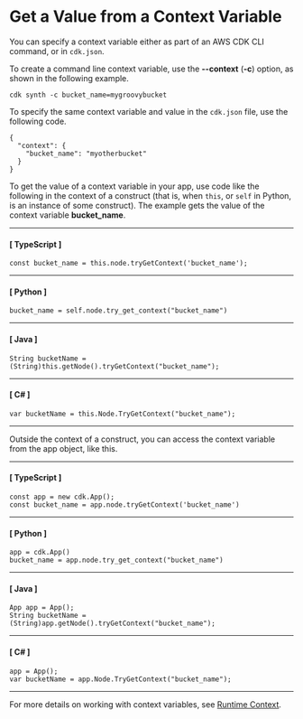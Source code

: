 # Get a Value from a Context Variable<a name="get_context_var"></a>

You can specify a context variable either as part of an AWS CDK CLI command, or in `cdk.json`\.

To create a command line context variable, use the **\-\-context** \(**\-c**\) option, as shown in the following example\.

```
cdk synth -c bucket_name=mygroovybucket
```

To specify the same context variable and value in the `cdk.json` file, use the following code\.

```
{
  "context": {
    "bucket_name": "myotherbucket"
  }
}
```

To get the value of a context variable in your app, use code like the following in the context of a construct \(that is, when `this`, or `self` in Python, is an instance of some construct\)\. The example gets the value of the context variable **bucket\_name**\.

------
#### [ TypeScript ]

```
const bucket_name = this.node.tryGetContext('bucket_name');
```

------
#### [ Python ]

```
bucket_name = self.node.try_get_context("bucket_name")
```

------
#### [ Java ]

```
String bucketName = (String)this.getNode().tryGetContext("bucket_name");
```

------
#### [ C\# ]

```
var bucketName = this.Node.TryGetContext("bucket_name");
```

------

Outside the context of a construct, you can access the context variable from the app object, like this\.

------
#### [ TypeScript ]

```
const app = new cdk.App();
const bucket_name = app.node.tryGetContext('bucket_name')
```

------
#### [ Python ]

```
app = cdk.App()
bucket_name = app.node.try_get_context("bucket_name")
```

------
#### [ Java ]

```
App app = App();
String bucketName = (String)app.getNode().tryGetContext("bucket_name");
```

------
#### [ C\# ]

```
app = App();
var bucketName = app.Node.TryGetContext("bucket_name");
```

------

For more details on working with context variables, see [Runtime Context](context.md)\.